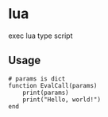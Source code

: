 # lua

exec lua type script

## Usage

```text
# params is dict
function EvalCall(params)
    print(params)
    print("Hello, world!")
end
```